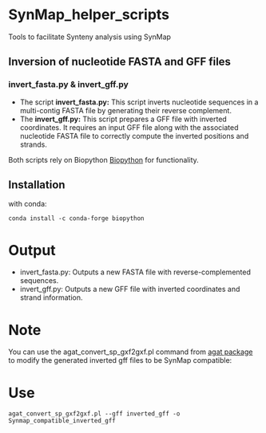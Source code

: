 # SynMap_helper_scripts
Tools to facilitate Synteny analysis using SynMap

## **Inversion of nucleotide FASTA and GFF files**

### **invert_fasta.py & invert_gff.py**

- The script **invert_fasta.py:** This script inverts nucleotide sequences in a multi-contig FASTA file by generating their reverse complement.
- The **invert_gff.py:** This script prepares a GFF file with inverted coordinates. It requires an input GFF file along with the associated nucleotide FASTA file to correctly compute the inverted positions and strands.
 
Both scripts rely on Biopython [Biopython](https://biopython.org/) for functionality.

## Installation

with conda:
```
conda install -c conda-forge biopython
```
# Output
- invert_fasta.py: Outputs a new FASTA file with reverse-complemented sequences.
- invert_gff.py: Outputs a new GFF file with inverted coordinates and strand information.

# Note
You can use the agat_convert_sp_gxf2gxf.pl command from [agat package](https://anaconda.org/bioconda/agat) to modify the generated inverted gff files to be SynMap compatible:

# Use
```
agat_convert_sp_gxf2gxf.pl --gff inverted_gff -o Synmap_compatible_inverted_gff
```
